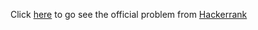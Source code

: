 

Click [here](https://www.hackerrank.com/challenges/apple-and-orange/problem) to go see the official problem from [Hackerrank](https://www.hackerrank.com/)